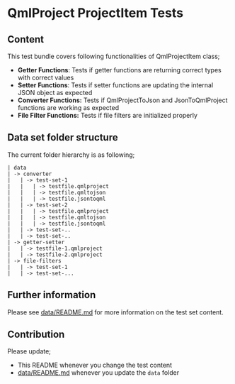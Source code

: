 # QmlProject ProjectItem Tests

## Content

This test bundle covers following functionalities of QmlProjectItem class;

* **Getter Functions**: Tests if getter functions are returning correct types with correct values
* **Setter Functions**: Tests if setter functions are updating the internal JSON object as expected
* **Converter Functions:** Tests if QmlProjectToJson and JsonToQmlProject functions are working as expected
* **File Filter Functions:** Tests if file filters are initialized properly

## Data set folder structure

The current folder hierarchy is as following;

```text
| data
| -> converter
|   | -> test-set-1
|   |   | -> testfile.qmlproject
|   |   | -> testfile.qmltojson
|   |   | -> testfile.jsontoqml
|   | -> test-set-2
|   |   | -> testfile.qmlproject
|   |   | -> testfile.qmltojson
|   |   | -> testfile.jsontoqml
|   | -> test-set-..
|   | -> test-set-..
| -> getter-setter
|   | -> testfile-1.qmlproject
|   | -> testfile-2.qmlproject
| -> file-filters
|   | -> test-set-1
|   | -> test-set-...
```

## Further information

Please see [data/README.md](data/README.md) for more information on the test set content.

## Contribution

Please update;

* This README whenever you change the test content
* [data/README.md](data/README.md) whenever you update the `data` folder
